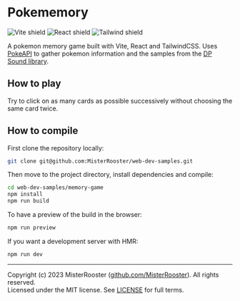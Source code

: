 # Pokememory

![Vite shield](https://img.shields.io/badge/-Vite-pink)
![React shield](https://img.shields.io/badge/-React-blue)
![Tailwind shield](https://img.shields.io/badge/-TailwindCSS-purple)

A pokemon memory game built with Vite, React and TailwindCSS.
Uses [PokeAPI](https://pokeapi.co/) to gather pokemon information and the samples from the [DP Sound library](https://www.pokemon.com/us/dp-sound-library).

## How to play

Try to click on as many cards as possible successively without
choosing the same card twice.

## How to compile

First clone the repository locally:

```bash
git clone git@github.com:MisterRooster/web-dev-samples.git
```

Then move to the project directory, install dependencies and compile:

```bash
cd web-dev-samples/memory-game
npm install
npm run build
```

To have a preview of the build in the browser:

```bash
npm run preview
```

If you want a development server with HMR:

```bash
npm run dev
```

---

Copyright (c) 2023 MisterRooster ([github.com/MisterRooster](https://github.com/MisterRooster)). All rights reserved.  
Licensed under the MIT license. See [LICENSE](LICENSE) for full terms.

